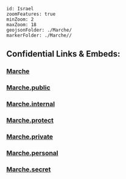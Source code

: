 
```leaflet
id: Israel
zoomFeatures: true 
minZoom: 2 
maxZoom: 18
geojsonFolder: ./Marche/
markerFolder: ./Marche//
```


## Confidential Links & Embeds: 

### [Marche](/_Standards/Earth/Continent/Europe/Europe~South/Italy/regions~Italy/Marche.md) 

### [Marche.public](/_public/Earth/Continent/Europe/Europe~South/Italy/regions~Italy/Marche.public.md) 

### [Marche.internal](/_internal/Earth/Continent/Europe/Europe~South/Italy/regions~Italy/Marche.internal.md) 

### [Marche.protect](/_protect/Earth/Continent/Europe/Europe~South/Italy/regions~Italy/Marche.protect.md) 

### [Marche.private](/_private/Earth/Continent/Europe/Europe~South/Italy/regions~Italy/Marche.private.md) 

### [Marche.personal](/_personal/Earth/Continent/Europe/Europe~South/Italy/regions~Italy/Marche.personal.md) 

### [Marche.secret](/_secret/Earth/Continent/Europe/Europe~South/Italy/regions~Italy/Marche.secret.md)

